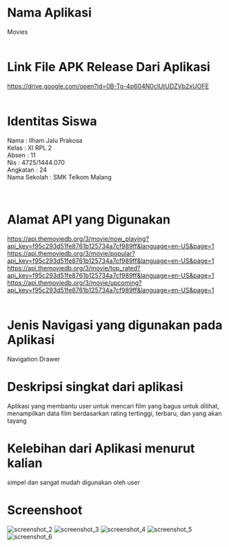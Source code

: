 # Nama Aplikasi 
Movies
<br><br>
# Link File APK Release Dari Aplikasi
https://drive.google.com/open?id=0B-Tg-4p604N0clUtUDZVb2xUOFE
<br><br>
# Identitas Siswa
Nama  : Ilham Jalu Prakosa<br>
Kelas : XI RPL 2<br>
Absen : 11<br>
Nis   : 4725/1444.070<br>
Angkatan : 24<br>
Nama Sekolah  : SMK Telkom Malang<br>
<br><br>
# Alamat API yang Digunakan
https://api.themoviedb.org/3/movie/now_playing?api_key=f95c293d51fe8761b125734a7cf989ff&language=en-US&page=1
<br>
https://api.themoviedb.org/3/movie/popular?api_key=f95c293d51fe8761b125734a7cf989ff&language=en-US&page=1
<br>
https://api.themoviedb.org/3/movie/top_rated?api_key=f95c293d51fe8761b125734a7cf989ff&language=en-US&page=1
<br>
https://api.themoviedb.org/3/movie/upcoming?api_key=f95c293d51fe8761b125734a7cf989ff&language=en-US&page=1
<br><br>
# Jenis Navigasi yang digunakan pada Aplikasi
Navigation Drawer
# Deskripsi singkat dari aplikasi
Aplikasi yang membantu user untuk mencari film yang bagus untuk dilihat, menampilkan data film berdasarkan rating tertinggi, terbaru, dan yang akan tayang<br>
# Kelebihan dari Aplikasi menurut kalian
simpel dan sangat mudah digunakan oleh user<br>
# Screenshoot
![screenshot_2](https://cloud.githubusercontent.com/assets/22134511/26046559/a984b1de-3979-11e7-8183-0bf010523c95.png)
![screenshot_3](https://cloud.githubusercontent.com/assets/22134511/26046560/a9856692-3979-11e7-8979-1442c36e81d7.png)
![screenshot_4](https://cloud.githubusercontent.com/assets/22134511/26046561/a98a7f88-3979-11e7-8ab3-af18b43cd7bc.png)
![screenshot_5](https://cloud.githubusercontent.com/assets/22134511/26046562/a98e8772-3979-11e7-8004-060a7ddace71.png)
![screenshot_6](https://cloud.githubusercontent.com/assets/22134511/26046563/a98f0b98-3979-11e7-92d2-9add5e7f392a.png)
